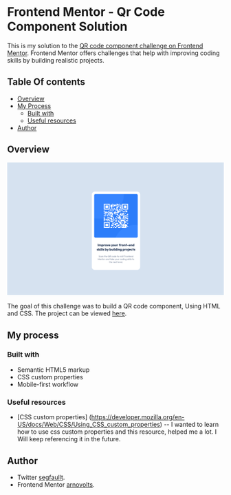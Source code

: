 # Frontend Mentor - Qr Code Component Solution

This is my solution to the [QR code component challenge on Frontend Mentor](https://www.frontendmentor.io/challenges/qr-code-component-iux_sIO_H). Frontend Mentor offers challenges that help with improving coding skills by building realistic projects. 

## Table Of contents

- [Overview](#overview)
- [My Process](#my-process)
  - [Built with](#built-with)
  - [Useful resources](#useful-resouces)
- [Author](#author)

## Overview

![](https://github.com/arnovolts/qr-code-component/blob/master/assets/images/screenshot.png)

The goal of this challenge was to build a QR code component, Using HTML and CSS.
The project can be viewed [here](https://qr-code-component-black.vercel.app/).
## My process

### Built with

- Semantic HTML5 markup
- CSS custom properties
- Mobile-first workflow

### Useful resources

- [CSS custom properties] (https://developer.mozilla.org/en-US/docs/Web/CSS/Using_CSS_custom_properties) -- I wanted to learn how to use css custom properties and this resource, helped me a lot. I Will keep referencing it in the future. 

## Author

- Twitter [segfaullt](https://twitter.com/segfaullt).
- Frontend Mentor [arnovolts](https://www.frontendmentor.io/profile/arnovolts).